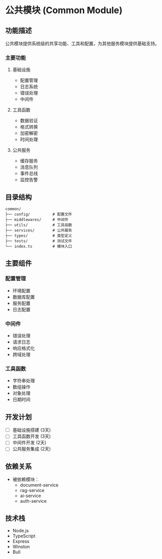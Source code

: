 # 公共模块 (Common Module)

## 功能描述

公共模块提供系统级的共享功能、工具和配置，为其他服务模块提供基础支持。

### 主要功能

1. 基础设施
   - 配置管理
   - 日志系统
   - 错误处理
   - 中间件

2. 工具函数
   - 数据验证
   - 格式转换
   - 加密解密
   - 时间处理

3. 公共服务
   - 缓存服务
   - 消息队列
   - 事件总线
   - 监控告警

## 目录结构

```
common/
├── config/          # 配置文件
├── middlewares/     # 中间件
├── utils/           # 工具函数
├── services/        # 公共服务
├── types/           # 类型定义
├── tests/           # 测试文件
└── index.ts         # 模块入口
```

## 主要组件

### 配置管理
- 环境配置
- 数据库配置
- 服务配置
- 日志配置

### 中间件
- 错误处理
- 请求日志
- 响应格式化
- 跨域处理

### 工具函数
- 字符串处理
- 数组操作
- 对象处理
- 日期时间

## 开发计划

- [ ] 基础设施搭建 (3天)
- [ ] 工具函数开发 (3天)
- [ ] 中间件开发 (2天)
- [ ] 公共服务集成 (2天)

## 依赖关系

- 被依赖模块：
  - document-service
  - rag-service
  - ai-service
  - auth-service

## 技术栈

- Node.js
- TypeScript
- Express
- Winston
- Bull
